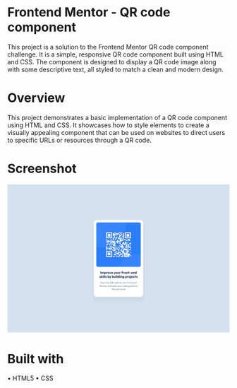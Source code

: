 # Frontend Mentor - QR code component

This project is a solution to the Frontend Mentor QR code component challenge. It is a simple, responsive QR code component built using HTML and CSS. The component is designed to display a QR code image along with some descriptive text, all styled to match a clean and modern design.

# Overview

This project demonstrates a basic implementation of a QR code component using HTML and CSS. It showcases how to style elements to create a visually appealing component that can be used on websites to direct users to specific URLs or resources through a QR code.

# Screenshot

![QR Code Component](./design/desktop-design.jpg)

# Built with 
 • HTML5
 • CSS